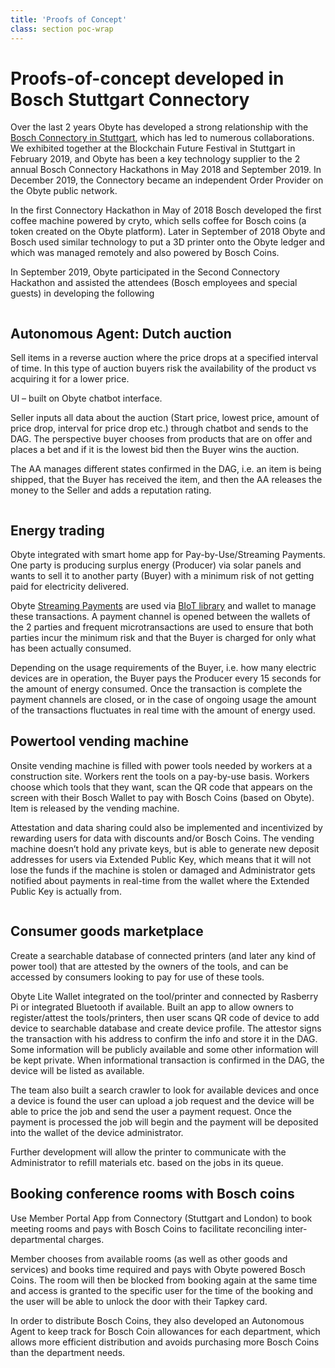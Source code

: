 ```yaml
---
title: 'Proofs of Concept'
class: section poc-wrap
---
```


<div class="top-block">
    <div class="container grid-xl">
        <h1>Proofs-of-concept developed in Bosch Stuttgart Connectory</h1>
        <div class="flex-block right">
            <div class="info-block">
                <p class="w-550">
                    Over the last 2 years Obyte has developed a strong relationship with the <a href="https://www.stuttgartconnectory.com" target="_blank">Bosch Connectory in Stuttgart</a>, which has led to numerous collaborations. We exhibited together at the Blockchain Future Festival in Stuttgart in February 2019, and Obyte has been a key technology supplier to the 2 annual Bosch Connectory Hackathons in May 2018 and September 2019. In December 2019, the Connectory became an independent Order Provider on the Obyte public network.
                </p>
                <p class="w-670">
                    In the first Connectory Hackathon in May of 2018 Bosch developed the first coffee machine powered by cryto, which sells coffee for Bosch coins (a token created on the Obyte platform). Later in September of 2018 Obyte and Bosch used similar technology to put a 3D printer onto the Obyte ledger and which was managed remotely and also powered by Bosch Coins.
                </p>
                <p class="w-745">
                    In September 2019, Obyte participated in the Second Connectory Hackathon and assisted the attendees (Bosch employees and special guests) in developing the following
                </p>
            </div>
            <div class="img-block">
                <img class="img1" src="/user/themes/obyte/assets/poc/img1.jpg" alt="">
            </div>
        </div>
        <div class="flex-block">
            <img class="img1" src="/user/themes/obyte/assets/poc/img2.jpg" alt="">
        </div>
        <div class="flex-block right">
            <div class="info-block">
                <h2>Autonomous Agent: Dutch auction</h2>
                <p>
                    Sell items in a reverse auction where the price drops at a specified interval of time. In this type of auction buyers risk the availability of the product vs acquiring it for a lower price.
                </p>
                <p>
                    UI – built on Obyte chatbot interface.
                </p>
                <p>
                    Seller inputs all data about the auction (Start price, lowest price, amount of price drop, interval for price drop etc.) through chatbot and sends to the DAG. The perspective buyer chooses from products that are on offer and places a bet and if it is the lowest bid then the Buyer wins the auction.
                </p>
                <p>
                    The AA manages different states confirmed in the DAG, i.e. an item is being shipped, that the Buyer has received the item, and then the AA releases the money to the Seller and adds a reputation rating.
                </p>
            </div>
            <div class="img-block">
                <img class="img1" src="/user/themes/obyte/assets/poc/img3.jpg" alt="">
            </div>
        </div>
        <div class="flex-block left">
            <div class="img-block">
                <img class="img1" src="/user/themes/obyte/assets/poc/img4.jpg" alt="">
            </div>
            <div class="info-block">
                <h2>Energy trading</h2>
                <p>
                    Obyte integrated with smart home app for Pay-by-Use/Streaming Payments. One party is producing surplus energy (Producer) via solar panels and wants to sell it to another party (Buyer) with a minimum risk of not getting paid for electricity delivered.
                </p>
                <p>
                    Obyte <a href="/platfor/payment-channels">Streaming Payments</a> are used via <a href="https://github.com/BIoTws/biot-core" target="_blank">BIoT library</a> and wallet to manage these transactions. A payment channel is opened between the wallets of the 2 parties and frequent microtransactions are used to ensure that both parties incur the minimum risk and that the Buyer is charged for only what has been actually consumed.
                </p>
                <p>
                    Depending on the usage requirements of the Buyer, i.e. how many electric devices are in operation, the Buyer pays the Producer every 15 seconds for the amount of energy consumed. Once the transaction is complete the payment channels are closed, or in the case of ongoing usage the amount of the transactions fluctuates in real time with the amount of energy used.
                </p>
            </div>
        </div>
        <div class="flex-block right">
            <div class="info-block">
                <h2>Powertool vending machine</h2>
                <p>
                    Onsite vending machine is filled with power tools needed by workers at a construction site. Workers rent the tools on a pay-by-use basis. Workers choose which tools that they want, scan the QR code that appears on the screen with their Bosch Wallet to pay with Bosch Coins (based on Obyte). Item is released by the vending machine.
                </p>
                <p>
                    Attestation and data sharing could also be implemented and incentivized by rewarding users for data with discounts and/or Bosch Coins. The vending machine doesn’t hold any private keys, but is able to generate new deposit addresses for users via Extended Public Key, which means that it will not lose the funds if the machine is stolen or damaged and Administrator gets notified about payments in real-time from the wallet where the Extended Public Key is actually from.
                </p>
            </div>
            <div class="img-block">
                <img class="img1" src="/user/themes/obyte/assets/poc/img5.jpg" alt="">
            </div>
        </div>
        <div class="flex-block left">
            <div class="img-block">
                <img class="img1" src="/user/themes/obyte/assets/poc/img6.jpg" alt="">
            </div>
            <div class="info-block">
                <h2>Consumer goods marketplace</h2>
                <p>
                    Create a searchable database of connected printers (and later any kind of power tool) that are attested by the owners of the tools, and can be accessed by consumers looking to pay for use of these tools.
                </p>
                <p>
                    Obyte Lite Wallet integrated on the tool/printer and connected by Rasberry Pi or integrated Bluetooth if available. Built an app to allow owners to register/attest the tools/printers, then user scans QR code of device to add device to searchable database and create device profile. The attestor signs the transaction with his address to confirm the info and store it in the DAG. Some information will be publicly available and some other information will be kept private. When informational transaction is confirmed in the DAG, the device will be listed as available.
                </p>
                <p>
                    The team also built a search crawler to look for available devices and once a device is found the user can upload a job request and the device will be able to price the job and send the user a payment request. Once the payment is processed the job will begin and the payment will be deposited into the wallet of the device administrator.
                </p>
                <p>Further development will allow the printer to communicate with the Administrator to refill materials etc. based on the jobs in its queue.</p>
            </div>
        </div>
        <div class="flex-block right">
            <div class="info-block">
                <h2>Booking conference rooms with Bosch coins</h2>
                <p>
                    Use Member Portal App from Connectory (Stuttgart and London) to book meeting rooms and pays with Bosch Coins to facilitate reconciling inter-departmental charges.
                </p>
                <p>
                    Member chooses from available rooms (as well as other goods and services) and books time required and pays with Obyte powered Bosch Coins. The room will then be blocked from booking again at the same time and access is granted to the specific user for the time of the booking and the user will be able to unlock the door with their Tapkey card.
                </p>
                <p>In order to distribute Bosch Coins, they also developed an Autonomous Agent to keep track for Bosch Coin allowances for each department, which allows more efficient distribution and avoids purchasing more Bosch Coins than the department needs.</p>
            </div>
            <div class="img-block">
                <img class="img1" src="/user/themes/obyte/assets/poc/img7.jpg" alt="">
            </div>
        </div>
    </div>
</div>

